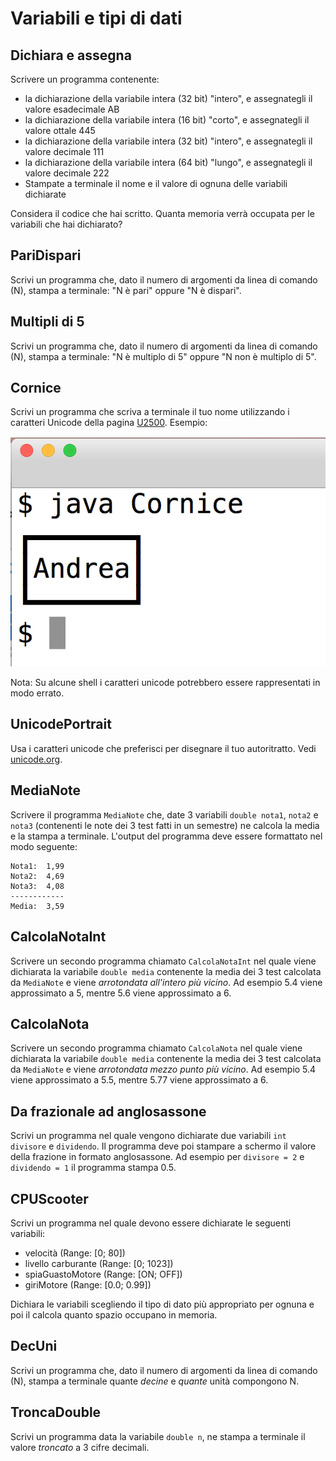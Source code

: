 # Variabili e tipi di dati

## Dichiara e assegna
Scrivere un programma contenente:
	
- la dichiarazione della variabile intera (32 bit) "intero", e assegnategli il valore esadecimale AB
- la dichiarazione della variabile intera (16 bit) "corto", e assegnategli il valore ottale 445
- la dichiarazione della variabile intera (32 bit) "intero", e assegnategli il valore decimale 111
- la dichiarazione della variabile intera (64 bit) "lungo", e assegnategli il valore decimale 222
- Stampate a terminale il nome e il valore di ognuna delle variabili dichiarate

Considera il codice che hai scritto. Quanta memoria verrà occupata per le variabili che hai dichiarato?

## PariDispari
Scrivi un programma che, dato il numero di argomenti da linea di comando (N), stampa a terminale: "N è pari" oppure "N è dispari".

## Multipli di 5
Scrivi un programma che, dato il numero di argomenti da linea di comando (N), stampa a terminale: "N è multiplo di 5" oppure "N non è multiplo di 5".

## Cornice
Scrivi un programma che scriva a terminale il tuo nome utilizzando i caratteri Unicode della pagina [U2500](http://www.unicode.org/charts/PDF/U2500.pdf). Esempio:

![](img/cornice.png)

Nota: Su alcune shell i caratteri unicode potrebbero essere rappresentati in modo errato.

## UnicodePortrait
Usa i caratteri unicode che preferisci per disegnare il tuo autoritratto. Vedi [unicode.org](http://www.unicode.org/charts/).

## MediaNote

Scrivere il programma `MediaNote` che, date 3 variabili `double nota1`, `nota2` e `nota3` (contenenti le note dei 3 test fatti in un semestre) ne calcola la media e la stampa a terminale. L'output del programma deve essere formattato nel modo seguente:

~~~text
Nota1:  1,99
Nota2:  4,69
Nota3:  4,08
------------
Media:  3,59
~~~


## CalcolaNotaInt

Scrivere un secondo programma chiamato `CalcolaNotaInt` nel quale viene dichiarata la variabile `double media` contenente la media dei 3 test calcolata da `MediaNote` e viene *arrotondata all'intero più vicino*. Ad esempio 5.4 viene approssimato a 5, mentre 5.6 viene approssimato a 6.

## CalcolaNota

Scrivere un secondo programma chiamato `CalcolaNota` nel quale viene dichiarata la variabile `double media` contenente la media dei 3 test calcolata da `MediaNote` e viene *arrotondata mezzo punto più vicino*. Ad esempio 5.4 viene approssimato a 5.5, mentre 5.77 viene approssimato a 6.

## Da frazionale ad anglosassone

Scrivi un programma nel quale vengono dichiarate due variabili `int divisore` e `dividendo`. Il programma deve poi stampare a schermo il valore della frazione in formato anglosassone. Ad esempio per `divisore = 2` e `dividendo = 1` il programma stampa 0.5.

## CPUScooter

Scrivi un programma nel quale devono essere dichiarate le seguenti variabili:

- velocità (Range: [0; 80])
- livello carburante (Range: [0; 1023])
- spiaGuastoMotore (Range: [ON; OFF])
- giriMotore (Range: [0.0; 0.99])

Dichiara le variabili scegliendo il tipo di dato più appropriato per ognuna e poi il calcola quanto spazio occupano in memoria.

## DecUni

Scrivi un programma che, dato il numero di argomenti da linea di comando (N), stampa a terminale quante *decine* e *quante* unità compongono N.

## TroncaDouble

Scrivi un programma data la variabile `double n`, ne stampa a terminale il valore *troncato* a 3 cifre decimali.
